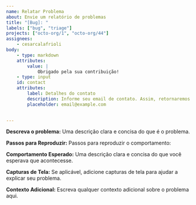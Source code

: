 ```yaml
---
name: Relatar Problema
about: Envie um relatório de problemas
title: "[Bug]: "
labels: ["bug", "triage"]
projects: ["octo-org/1", "octo-org/44"]
assignees:
    - cesarcalafrioli
body:
    - type: markdown
    attributes:
        value: |
            Obrigado pela sua contribuição!
    - type: input
    id: contact
    attributes:
        label: Detalhes do contato
        description: Informe seu email de contato. Assim, retornaremos se precisarmos de mais informações.
        placeholder: email@example.com
        

---
```


**Descreva o problema:**
Uma descrição clara e concisa do que é o problema.

**Passos para Reproduzir:**
Passos para reproduzir o comportamento:

**Comportamento Esperado:**
Uma descrição clara e concisa do que você esperava que acontecesse.

**Capturas de Tela:**
Se aplicável, adicione capturas de tela para ajudar a explicar seu problema.

**Contexto Adicional:**
Escreva qualquer contexto adicional sobre o problema aqui.

